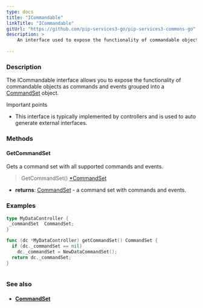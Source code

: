 ```yaml
---
type: docs
title: "ICommandable"
linkTitle: "ICommandable"
gitUrl: "https://github.com/pip-services3-go/pip-services3-commons-go"
description: > 
    An interface used to expose the functionality of commandable objects as commands and events grouped into a [CommandSet](../command_set) object.
    
---
```


### Description

The ICommandable interface allows you to expose the functionality of commandable objects as commands and events grouped into a [CommandSet](../command_set) object.

Important points

- This interface is typically implemented by controllers and is used to auto generate external interfaces. 

### Methods

#### GetCommandSet
Gets a command set with all supported commands and events.

> GetCommandSet() [*CommandSet](../command_set)

- **returns**: [CommandSet](../command_set) - a command set with commands and events.

### Examples

```go
type MyDataController {
 _commandSet  CommandSet;
}

func (dc *MyDataController) getCommandSet() CommandSet {
  if (dc._commandSet == nil)
    dc._commandSet = NewDataCommandSet();
  return dc._commandSet;
}
 

```

### See also
- #### [CommandSet](../command_set)
